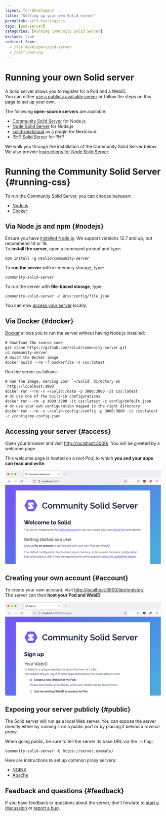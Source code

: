 ```yaml
---
layout: for-developers
title: "Setting up your own Solid server"
permalink: self-hosting/css
tags: [pod-server]
categories: [Running Community Solid Server]
exclude: true
redirect_from:
  - /for-developers/pod-server
  - /self-hosting
---
```


# Running your own Solid server
A Solid server allows you to register for a Pod and a WebID.
<br>
You can either [use a publicly available server](/users/get-a-pod)
or follow the steps on this page to set up your own.

The following **open-source servers** are available:
* [Community Solid Server](https://github.com/solid/community-server) for Node.js
* [Node Solid Server](https://github.com/solid/node-solid-server) for Node.js
* [solid-nextcloud](https://github.com/pdsinterop/solid-nextcloud) as a plugin for Nextcloud
* [PHP Solid Server](https://github.com/pdsinterop/php-solid-server) for PHP

We walk you through the installation of the Community Solid Server below.
<br>
We also provide [Instructions for Node Solid Server](/self-hosting/nss).

# Running the Community Solid Server {#running-css}
To run the Community Solid Server,
you can choose between:

- [Node.js](#nodejs)
- [Docker](#docker)

## Via Node.js and npm {#nodejs}
Ensure you have [installed Node.js](https://nodejs.org/en/download/).
We support versions 12.7 and up,
but recommend 14 or 16.
<br>
To **install the server**, open a command prompt and type:

```shell
npm install -g @solid/community-server
```

To **run the server** with in-memory storage, type:
```shell
community-solid-server
```

To run the server with **file-based storage**, type:
```shell
community-solid-server -c @css:config/file.json
```

You can now [access your server](#access) locally.

## Via Docker {#docker}
[Docker](https://docs.docker.com/get-docker/) allows you to run the server
without having Node.js installed:
```shell
# Download the source code
git clone https://github.com/solid/community-server.git
cd community-server
# Build the Docker image
docker build --rm -f Dockerfile -t css:latest .
```

Run the server as follows:
```shell
# Run the image, serving your `~/Solid` directory on `http://localhost:3000`
docker run --rm -v ~/Solid:/data -p 3000:3000 -it css:latest
# Or use one of the built-in configurations
docker run --rm -p 3000:3000 -it css:latest -c config/default.json
# Or use your own configuration mapped to the right directory
docker run --rm -v ~/solid-config:/config -p 3000:3000 -it css:latest -c /config/my-config.json
```

## Accessing your server {#access}
Open your browser and visit [http://localhost:3000/](http://localhost:3000/).
You will be greeted by a welcome page.

This welcome page is hosted on a _root Pod_,
to which **you and your apps can read and write**.

![Community Solid Server welcome page](/assets/img/screenshots/css-welcome-page.png)

## Creating your own account {#account}
To create your own account,
visit [http://localhost:3000/idp/register/](http://localhost:3000/idp/register/).
<br>
The server can then **host your Pod and WebID**.

![Community Solid Server registration page](/assets/img/screenshots/css-register-page.png)


## Exposing your server publicly {#public}

The Solid server will run as a local Web server.
You can expose the server directly
either by running it on a public port
or by placing it behind a _reverse proxy_.

When going public,
be sure to tell the server its base URL via the `-b` flag:

```shell
community-solid-server -b https://server.example/
```

Here are instructions to set up common proxy servers:

- [NGINX](/for-developers/pod-server/nginx)
- [Apache](/for-developers/pod-server/apache)

## Feedback and questions {#feedback}
If you have feedback or questions about the server,
don't hesitate to [start a discussion](https://github.com/solid/community-server/discussions)
or [report a bug](https://github.com/solid/community-server/issues).
